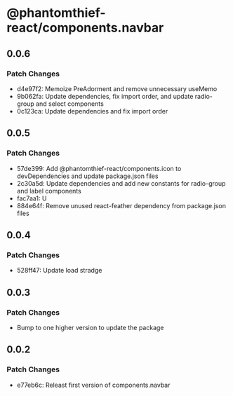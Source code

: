 # @phantomthief-react/components.navbar

## 0.0.6

### Patch Changes

- d4e97f2: Memoize PreAdorment and remove unnecessary useMemo
- 9b062fa: Update dependencies, fix import order, and update radio-group and select components
- 0c123ca: Update dependencies and fix import order

## 0.0.5

### Patch Changes

- 57de399: Add @phantomthief-react/components.icon to devDependencies and update package.json files
- 2c30a5d: Update dependencies and add new constants for radio-group and label components
- fac7aa1: U
- 884e64f: Remove unused react-feather dependency from package.json files

## 0.0.4

### Patch Changes

- 528ff47: Update load stradge

## 0.0.3

### Patch Changes

- Bump to one higher version to update the package

## 0.0.2

### Patch Changes

- e77eb6c: Releast first version of components.navbar
